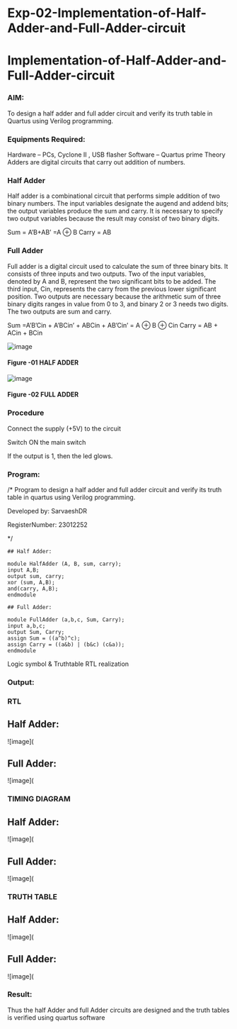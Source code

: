 # Exp-02-Implementation-of-Half-Adder-and-Full-Adder-circuit

# Implementation-of-Half-Adder-and-Full-Adder-circuit
### AIM:
To design a half adder and full adder circuit and verify its truth table in Quartus using Verilog programming.

### Equipments Required:
Hardware – PCs, Cyclone II , USB flasher
Software – Quartus prime
Theory
Adders are digital circuits that carry out addition of numbers.

### Half Adder
Half adder is a combinational circuit that performs simple addition of two binary numbers. The input variables designate the augend and addend bits; the output variables produce the sum and carry. It is necessary to specify two output variables because the result may consist of two binary digits.

Sum = A’B+AB’ =A ⊕ B Carry = AB

### Full Adder
Full adder is a digital circuit used to calculate the sum of three binary bits. It consists of three inputs and two outputs. Two of the input variables, denoted by A and B, represent the two significant bits to be added. The third input, Cin, represents the carry from the previous lower significant position. Two outputs are necessary because the arithmetic sum of three binary digits ranges in value from 0 to 3, and binary 2 or 3 needs two digits. The two outputs are sum and carry.

Sum =A’B’Cin + A’BCin’ + ABCin + AB’Cin’ = A ⊕ B ⊕ Cin Carry = AB + ACin + BCin

 ![image](https://user-images.githubusercontent.com/36288975/163552156-a13e5a56-c638-4110-97d9-8896907c8d25.png)

#### Figure -01 HALF ADDER 


![image](https://user-images.githubusercontent.com/36288975/163552057-b3547877-6d07-45b4-b7e0-bcfebfad9e1d.png)

#### Figure -02 FULL ADDER 

### Procedure

Connect the supply (+5V) to the circuit

Switch ON the main switch

If the output is 1, then the led glows.

### Program:
/*
Program to design a half adder and full adder circuit and verify its truth table in quartus using Verilog programming.

Developed by: SarvaeshDR

RegisterNumber:  23012252

*/
```
## Half Adder:

module HalfAdder (A, B, sum, carry);
input A,B;
output sum, carry;
xor (sum, A,B);
and(carry, A,B);
endmodule

## Full Adder:

module FullAdder (a,b,c, Sum, Carry);
input a,b,c;
output Sum, Carry;
assign Sum = ((a^b)^c);
assign Carry = ((a&b) | (b&c) (c&a));
endmodule
```

Logic symbol & Truthtable
RTL realization

### Output:
### RTL

## Half Adder:

![image](

## Full Adder:

![image](

### TIMING DIAGRAM

## Half Adder:

![image](

## Full Adder:

![image](


### TRUTH TABLE 

## Half Adder:

![image](

## Full Adder:

![image](

### Result:
Thus the half Adder and full Adder circuits are designed and the truth tables is verified using quartus software
